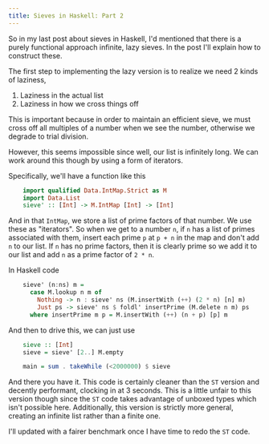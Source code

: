 ```yaml
---
title: Sieves in Haskell: Part 2
---
```

So in my last post about sieves in Haskell, I'd mentioned that there is a purely
functional approach infinite, lazy sieves. In the post I'll explain how to construct
these.

The first step to implementing the lazy version is to realize we need 2 kinds of laziness,

 1. Laziness in the actual list
 2. Laziness in how we cross things off

This is important because in order to maintain an efficient sieve, we must cross
off all multiples of a number when we see the number, otherwise we degrade to
trial division.

However, this seems impossible since well, our list is infinitely long. We can work
around this though by using a form of iterators.

Specifically, we'll have a function like this


``` haskell
    import qualified Data.IntMap.Strict as M
    import Data.List
    sieve' :: [Int] -> M.IntMap [Int] -> [Int]
```

And in that `IntMap`, we store a list of prime factors of that number.
We use these as "iterators". So when we get to a number `n`,
if `n` has a list of primes associated with them, insert each
prime `p` at `p + n` in the map and don't add `n` to our list.
If `n` has no prime factors, then it is clearly prime so we add
it to our list and add `n` as a prime factor of `2 * n`.

In Haskell code

``` haskell
    sieve' (n:ns) m =
      case M.lookup n m of
        Nothing -> n : sieve' ns (M.insertWith (++) (2 * n) [n] m)
        Just ps -> sieve' ns $ foldl' insertPrime (M.delete n m) ps
      where insertPrime m p = M.insertWith (++) (n + p) [p] m
```

And then to drive this, we can just use

``` haskell
    sieve :: [Int]
    sieve = sieve' [2..] M.empty

    main = sum . takeWhile (<2000000) $ sieve
```

And there you have it. This code is certainly cleaner than the `ST` version and decently
performant, clocking in at 3 seconds. This is a little unfair to this version though
since the `ST` code takes advantage of unboxed types which isn't possible here. Additionally,
this version is strictly more general, creating an infinite list rather than a finite one.

I'll updated with a fairer benchmark once I have time to redo the `ST` code.
